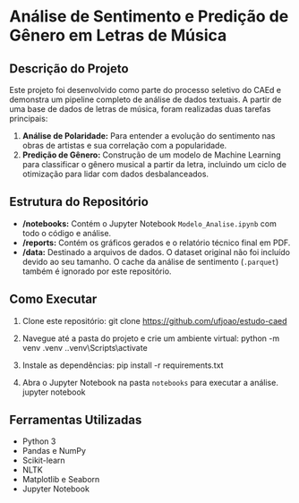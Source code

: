 # Análise de Sentimento e Predição de Gênero em Letras de Música

## Descrição do Projeto

Este projeto foi desenvolvido como parte do processo seletivo do CAEd e demonstra um pipeline completo de análise de dados textuais. A partir de uma base de dados de letras de música, foram realizadas duas tarefas principais:
1.  **Análise de Polaridade:** Para entender a evolução do sentimento nas obras de artistas e sua correlação com a popularidade.
2.  **Predição de Gênero:** Construção de um modelo de Machine Learning para classificar o gênero musical a partir da letra, incluindo um ciclo de otimização para lidar com dados desbalanceados.

## Estrutura do Repositório

- **/notebooks:** Contém o Jupyter Notebook `Modelo_Analise.ipynb` com todo o código e análise.
- **/reports:** Contém os gráficos gerados e o relatório técnico final em PDF.
- **/data:** Destinado a arquivos de dados. O dataset original não foi incluído devido ao seu tamanho. O cache da análise de sentimento (`.parquet`) também é ignorado por este repositório.

## Como Executar

1.  Clone este repositório:
    git clone https://github.com/ufjoao/estudo-caed

2.  Navegue até a pasta do projeto e crie um ambiente virtual:
    python -m venv .venv
    .\.venv\Scripts\activate
    
3.  Instale as dependências:
    pip install -r requirements.txt

4.  Abra o Jupyter Notebook na pasta `notebooks` para executar a análise.
    jupyter notebook


## Ferramentas Utilizadas
- Python 3
- Pandas e NumPy
- Scikit-learn
- NLTK
- Matplotlib e Seaborn
- Jupyter Notebook